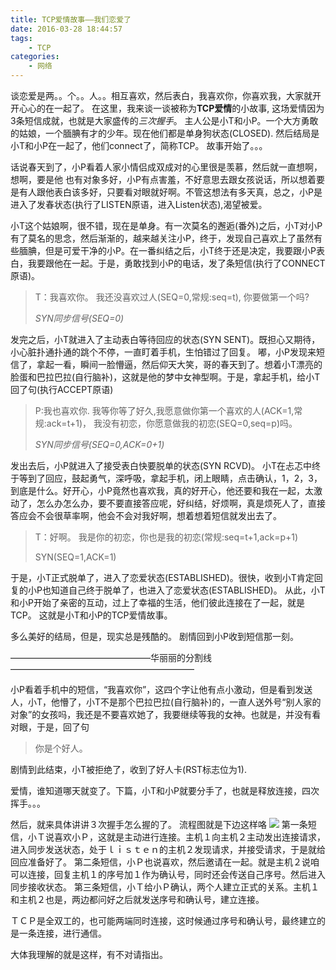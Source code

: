 ```yaml
---
title: TCP爱情故事——我们恋爱了
date: 2016-03-28 18:44:57
tags:
    - TCP
categories:
    - 网络
---
```

谈恋爱是两。。个。。人。。相互喜欢，然后表白，我喜欢你，你喜欢我，大家就开开心心的在一起了。
在这里，我来谈一谈被称为**TCP爱情**的小故事,
这场爱情因为3条短信成就，也就是大家盛传的*三次握手*。
主人公是小T和小P。一个大方勇敢的姑娘，一个腼腆有才的少年。现在他们都是单身狗状态(CLOSED).
然后结局是小T和小P在一起了，他们connect了，简称TCP。
故事开始了。。。
<!-- more -->
话说春天到了，小P看着人家小情侣成双成对的心里很是羡慕，然后就一直想啊，想啊，要是他 也有对象多好，小P有点害羞，不好意思去跟女孩说话，所以想着要是有人跟他表白该多好，只要看对眼就好啊。不管这想法有多天真，总之，小P是进入了发春状态(执行了LISTEN原语，进入Listen状态),渴望被爱。

小T这个姑娘啊，很不错，现在是单身。有一次莫名的邂逅(番外)之后，小T对小P有了莫名的思念，然后渐渐的，越来越关注小P，终于，发现自己喜欢上了虽然有些腼腆，但是可爱干净的小P。在一番纠结之后，小T终于还是决定，我要跟小P表白，我要跟他在一起。于是，勇敢找到小P的电话，发了条短信(执行了CONNECT原语)。

> T：我喜欢你。
> 我还没喜欢过人(SEQ=0,常规:seq=t),
> 你要做第一个吗?
> 
> *SYN同步信号(SEQ=0)*

发完之后，小T就进入了主动表白等待回应的状态(SYN SENT)。既担心又期待，小心脏扑通扑通的跳个不停，一直盯着手机，生怕错过了回复。
嘟，小P发现来短信了，拿起一看，瞬间一脸懵逼，然后仰天大笑，哥的春天到了。想着小T漂亮的脸蛋和巴拉巴拉(自行脑补)，这就是他的梦中女神型啊。于是，拿起手机，给小T回了句(执行ACCEPT原语)
> P:我也喜欢你.
> 我等你等了好久,我愿意做你第一个喜欢的人(ACK=1,常规:ack=t+1)，
> 我没有初恋，你愿意做我的初恋(SEQ=0,seq=p)吗。
> 
> *SYN同步信号(SEQ=0,ACK=0+1)*

发出去后，小P就进入了接受表白快要脱单的状态(SYN RCVD)。
小T在忐忑中终于等到了回应，鼓起勇气，深呼吸，拿起手机，闭上眼睛，点击确认，1，2，3，到底是什么。好开心，小P竟然也喜欢我，真的好开心，他还要和我在一起，太激动了，怎么办怎么办，要不要直接答应呢，好纠结，好烦啊，真是烦死人了，直接答应会不会很草率啊，他会不会对我好啊，想着想着短信就发出去了。
> T：好啊。
> 我是你的初恋，你也是我的初恋(常规:seq=t+1,ack=p+1)
> 
> SYN(SEQ=1,ACK=1)

于是，小T正式脱单了，进入了恋爱状态(ESTABLISHED)。很快，收到小T肯定回复的小P也知道自己终于脱单了，也进入了恋爱状态(ESTABLISHED)。
从此，小T和小P开始了亲密的互动，过上了幸福的生活，他们彼此连接在了一起，就是TCP。
这就是小T和小P的TCP爱情故事。

多么美好的结局，但是，现实总是残酷的。
剧情回到小P收到短信那一刻。

————————————————华丽丽的分割线—————————————————————

小P看着手机中的短信，“我喜欢你”，这四个字让他有点小激动，但是看到发送人，小T，他懵了，小T不是那个巴拉巴拉(自行脑补)的，一直人送外号“别人家的对象”的女孩吗，我还是不要喜欢她了，我要继续等我的女神。也就是，并没有看对眼，于是，回了句
> 你是个好人。

剧情到此结束，小T被拒绝了，收到了好人卡(RST标志位为1).


爱情，谁知道哪天就变了。下篇，小T和小P就要分手了，也就是释放连接，四次挥手。。。


然后，就来具体讲讲３次握手怎么握的了。
流程图就是下边这样咯
![](http://7xrtyi.com1.z0.glb.clouddn.com/hexoBlog_img_tcp-1.png)
第一条短信，小Ｔ说喜欢小Ｐ，这就是主动进行连接。主机１向主机２主动发出连接请求，进入同步发送状态，处于ｌｉｓｔｅｎ的主机２发现请求，并接受请求，于是就给回应准备好了。
第二条短信，小Ｐ也说喜欢，然后邀请在一起。就是主机２说咱可以连接，回复主机１的序号加１作为确认号，同时还会传送自己序号。然后进入同步接收状态。
第三条短信，小Ｔ给小Ｐ确认，两个人建立正式的关系。主机１和主机２也是，两边都问好之后就发送序号和确认号，建立连接。

ＴＣＰ是全双工的，也可能两端同时连接，这时候通过序号和确认号，最终建立的是一条连接，进行通信。

大体我理解的就是这样，有不对请指出。
